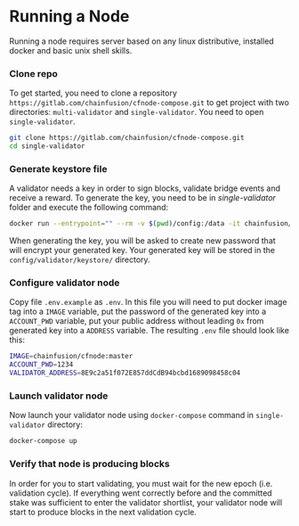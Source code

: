 # Running a Node

Running a node requires server based on any linux distributive, installed docker and basic unix shell skills.

### Clone repo

To get started, you need to clone a repository `https://gitlab.com/chainfusion/cfnode-compose.git` to get project with two directories: `multi-validator` and `single-validator`. You need to open `single-validator`.

```bash
git clone https://gitlab.com/chainfusion/cfnode-compose.git
cd single-validator
```

### Generate keystore file

A validator needs a key in order to sign blocks, validate bridge events and receive a reward. To generate the key, you need to be in _single-validator_ folder and execute the following command:

```bash
docker run --entrypoint="" --rm -v $(pwd)/config:/data -it chainfusion/cfnode:master geth account new --datadir=/data
```

When generating the key, you will be asked to create new password that will encrypt your generated key. Your generated key will be stored in the `config/validator/keystore/` directory.

### Configure validator node

Copy file `.env.example` as `.env`. In this file you will need to put docker image tag into a `IMAGE` variable, put the password of the generated key into a `ACCOUNT_PWD` variable, put your public address without leading `0x` from generated key into a `ADDRESS` variable. The resulting `.env` file should look like this:

```bash
IMAGE=chainfusion/cfnode:master
ACCOUNT_PWD=1234
VALIDATOR_ADDRESS=8E9c2a51f072E857ddCdB94bcbd1689098458c04
```

### Launch validator node

Now launch your validator node using `docker-compose` command in `single-validator` directory:

```bash
docker-compose up
```

### Verify that node is producing blocks

In order for you to start validating, you must wait for the new epoch (i.e. validation cycle). If everything went correctly before and the committed stake was sufficient to enter the validator shortlist, your validator node will start to produce blocks in the next validation cycle.
